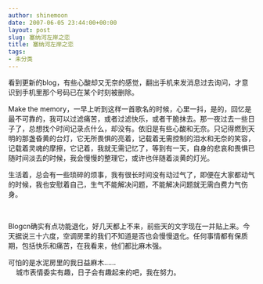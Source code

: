 ```yaml
---
author: shinemoon
date: 2007-06-05 23:44:00+00:00
layout: post
slug: 塞纳河左岸之恋
title: 塞纳河左岸之恋
tags:
- 未分类
---
```


看到更新的blog，有些心酸却又无奈的感觉，翻出手机来发消息过去询问，才意识到手机里那个号码已在某个时刻被删除。

  


Make the memory，一早上听到这样一首歌名的时候，心里一抖，是的，回忆是最不可靠的，我可以过滤痛苦，或者过滤快乐，或者干脆抹去。那一夜过去一些日子了，总想找个时间记录点什么，却没有。依旧是有些心酸和无奈。只记得燃到天明的那盏昏黄的台灯，它无所畏惧的亮着，记载着无需控制的泪水和无奈的笑容，记载着灵魂的摩擦，它记着，我就无需记忆了，等到有一天，自身的悲哀和畏惧已随时间淡去的时候，我会慢慢的整理它，或许也伴随着淡黄的灯光。

  


生活着，总会有一些琐碎的烦事，我有很长时间没有动过气了，即便在大家都动气的时候，我也安慰着自己，生气不能解决问题，不能解决问题就无需白费力气伤身。

  


 

  


Blogcn确实有点功能退化，好几天都上不来，前些天的文字现在一并贴上来。今天据说三十六度，空调房里的我们不知道是否也会慢慢退化。任何事情都有保质期，包括快乐和痛苦，在我看来，他们都比麻木强。

  


可怕的是水泥房里的我日益麻木……  
    城市表情委实有趣，日子会有趣起来的吧，我在努力。
